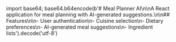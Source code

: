 import base64; base64.b64encode(b'# Meal Planner AI\n\nA React application for meal planning with AI-generated suggestions.\n\n## Features\n\n- User authentication\n- Cuisine selection\n- Dietary preferences\n- AI-generated meal suggestions\n- Ingredient lists').decode('utf-8')